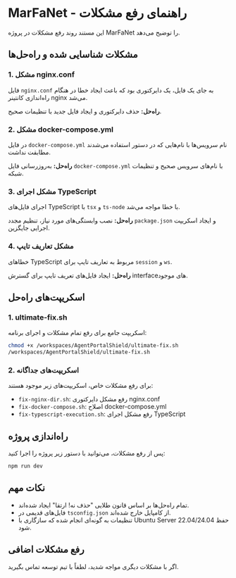 # MarFaNet - راهنمای رفع مشکلات

این مستند روند رفع مشکلات در پروژه MarFaNet را توضیح می‌دهد.

## مشکلات شناسایی شده و راه‌حل‌ها

### 1. مشکل nginx.conf
فایل `nginx.conf` به جای یک فایل، یک دایرکتوری بود که باعث ایجاد خطا در هنگام راه‌اندازی کانتینر nginx می‌شد.

**راه‌حل:** حذف دایرکتوری و ایجاد فایل جدید با تنظیمات صحیح.

### 2. مشکل docker-compose.yml
در فایل `docker-compose.yml` نام سرویس‌ها با نام‌هایی که در دستور استفاده می‌شدند مطابقت نداشت.

**راه‌حل:** به‌روزرسانی فایل `docker-compose.yml` با نام‌های سرویس صحیح و تنظیمات شبکه.

### 3. مشکل اجرای TypeScript
اجرای فایل‌های TypeScript با `tsx` و `ts-node` با خطا مواجه می‌شد.

**راه‌حل:** نصب وابستگی‌های مورد نیاز، تنظیم مجدد `package.json` و ایجاد اسکریپت اجرایی جایگزین.

### 4. مشکل تعاریف تایپ
خطاهای TypeScript مربوط به تعاریف تایپ برای `session` و `ws`.

**راه‌حل:** ایجاد فایل‌های تعریف تایپ برای گسترش interface‌های موجود.

## اسکریپت‌های راه‌حل

### 1. ultimate-fix.sh
اسکریپت جامع برای رفع تمام مشکلات و اجرای برنامه:

```bash
chmod +x /workspaces/AgentPortalShield/ultimate-fix.sh
/workspaces/AgentPortalShield/ultimate-fix.sh
```

### 2. اسکریپت‌های جداگانه

برای رفع مشکلات خاص، اسکریپت‌های زیر موجود هستند:

- `fix-nginx-dir.sh`: رفع مشکل دایرکتوری nginx.conf
- `fix-docker-compose.sh`: اصلاح docker-compose.yml
- `fix-typescript-execution.sh`: رفع مشکل اجرای TypeScript

## راه‌اندازی پروژه

پس از رفع مشکلات، می‌توانید با دستور زیر پروژه را اجرا کنید:

```bash
npm run dev
```

## نکات مهم

- تمام راه‌حل‌ها بر اساس قانون طلایی "حذف نه! ارتقا" ایجاد شده‌اند.
- فایل‌های قدیمی در `tsconfig.json` از کامپایل خارج شده‌اند.
- تنظیمات به گونه‌ای انجام شده که سازگاری با Ubuntu Server 22.04/24.04 حفظ شود.

## رفع مشکلات اضافی

اگر با مشکلات دیگری مواجه شدید، لطفاً با تیم توسعه تماس بگیرید.